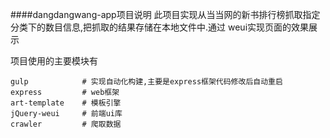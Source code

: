 ####dangdangwang-app项目说明
此项目实现从当当网的新书排行榜抓取指定分类下的数目信息,把抓取的结果存储在本地文件中.通过
weui实现页面的效果展示

项目使用的主要模块有
```
gulp            # 实现自动化构建,主要是express框架代码修改后自动重启
express         # web框架
art-template    # 模板引擎
jQuery-weui     # 前端ui库
crawler         # 爬取数据
```
